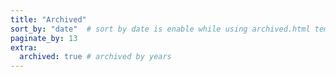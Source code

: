 ```yaml
---
title: "Archived"
sort_by: "date"  # sort by date is enable while using archived.html template
paginate_by: 13
extra:
  archived: true # archived by years
---
```


